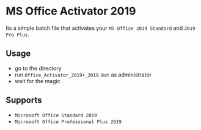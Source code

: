 # MS Office Activator 2019

Its a simple batch file that activates your `MS Office 2019 Standard` and `2019 Pro Plus`.

## Usage

- go to the directory
- run `Office_Activator_2019+_2019.bat` as administrator
- wait for the magic

## Supports
- `Microsoft Office Standard 2019`
- `Microsoft Office Professional Plus 2019`
